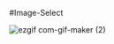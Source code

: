 #Image-Select

![ezgif com-gif-maker (2)](https://user-images.githubusercontent.com/78064720/126872962-f369ce7a-223c-48f0-8ce2-eabd44266e85.gif)
